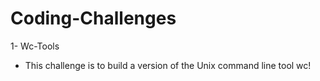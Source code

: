 # Coding-Challenges
1- Wc-Tools
 - This challenge is to build  a version of the Unix command line tool wc!
